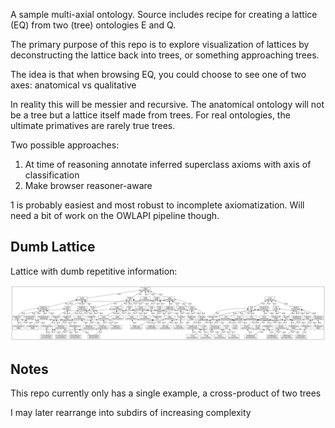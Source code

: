 A sample multi-axial ontology. Source includes recipe for creating a
lattice (EQ) from two (tree) ontologies E and Q.

The primary purpose of this repo is to explore visualization of
lattices by deconstructing the lattice back into trees, or something
approaching trees.

The idea is that when browsing EQ, you could choose to see one of two
axes: anatomical vs qualitative

In reality this will be messier and recursive. The anatomical ontology
will not be a tree but a lattice itself made from trees. For real
ontologies, the ultimate primatives are rarely true trees.

Two possible approaches:

 1. At time of reasoning annotate inferred superclass axioms with axis of classification
 2. Make browser reasoner-aware

1 is probably easiest and most robust to incomplete
axiomatization. Will need a bit of work on the OWLAPI pipeline though.

## Dumb Lattice

Lattice with dumb repetitive information:

![img](eq-reasoned.png)

## Notes

This repo currently only has a single example, a cross-product of two trees

I may later rearrange into subdirs of increasing complexity
